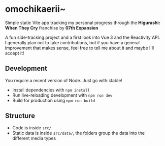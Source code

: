 # omochikaerii~

Simple static Vite app tracking my personal progress through the **Higurashi: When They Cry** franchise by **07th Expansion**

A fun side-tracking project and a first look into Vue 3 and the Reactivity API. I generally plan not to take contributions, but if you have
a general improvement that makes sense, feel free to tell me about it and maybe I'll accept it!

## Development

You require a recent version of Node. Just go with stable!

* Install dependencies with `npm install`
* Run live-reloading development with `npm run dev`
* Build for production using `npm run build`

## Structure

* Code is inside `src/`
* Static data is inside `src/data/`, the folders group the data into the different media types